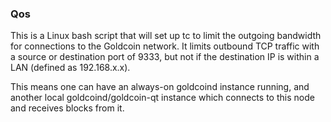 ### Qos ###

This is a Linux bash script that will set up tc to limit the outgoing bandwidth for connections to the Goldcoin network. It limits outbound TCP traffic with a source or destination port of 9333, but not if the destination IP is within a LAN (defined as 192.168.x.x).

This means one can have an always-on goldcoind instance running, and another local goldcoind/goldcoin-qt instance which connects to this node and receives blocks from it.
